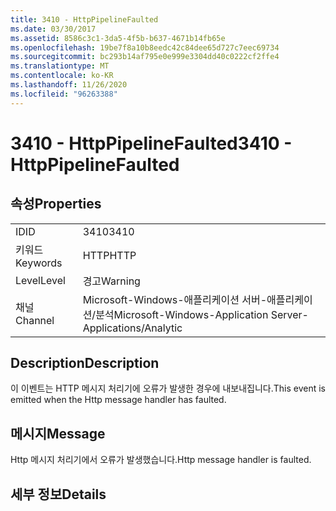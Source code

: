 ```yaml
---
title: 3410 - HttpPipelineFaulted
ms.date: 03/30/2017
ms.assetid: 8586c3c1-3da5-4f5b-b637-4671b14fb65e
ms.openlocfilehash: 19be7f8a10b8eedc42c84dee65d727c7eec69734
ms.sourcegitcommit: bc293b14af795e0e999e3304dd40c0222cf2ffe4
ms.translationtype: MT
ms.contentlocale: ko-KR
ms.lasthandoff: 11/26/2020
ms.locfileid: "96263388"
---
```

# <a name="3410---httppipelinefaulted"></a><span data-ttu-id="19b0e-102">3410 - HttpPipelineFaulted</span><span class="sxs-lookup"><span data-stu-id="19b0e-102">3410 - HttpPipelineFaulted</span></span>

## <a name="properties"></a><span data-ttu-id="19b0e-103">속성</span><span class="sxs-lookup"><span data-stu-id="19b0e-103">Properties</span></span>  
  
|||  
|-|-|  
|<span data-ttu-id="19b0e-104">ID</span><span class="sxs-lookup"><span data-stu-id="19b0e-104">ID</span></span>|<span data-ttu-id="19b0e-105">3410</span><span class="sxs-lookup"><span data-stu-id="19b0e-105">3410</span></span>|  
|<span data-ttu-id="19b0e-106">키워드</span><span class="sxs-lookup"><span data-stu-id="19b0e-106">Keywords</span></span>|<span data-ttu-id="19b0e-107">HTTP</span><span class="sxs-lookup"><span data-stu-id="19b0e-107">HTTP</span></span>|  
|<span data-ttu-id="19b0e-108">Level</span><span class="sxs-lookup"><span data-stu-id="19b0e-108">Level</span></span>|<span data-ttu-id="19b0e-109">경고</span><span class="sxs-lookup"><span data-stu-id="19b0e-109">Warning</span></span>|  
|<span data-ttu-id="19b0e-110">채널</span><span class="sxs-lookup"><span data-stu-id="19b0e-110">Channel</span></span>|<span data-ttu-id="19b0e-111">Microsoft-Windows-애플리케이션 서버-애플리케이션/분석</span><span class="sxs-lookup"><span data-stu-id="19b0e-111">Microsoft-Windows-Application Server-Applications/Analytic</span></span>|  
  
## <a name="description"></a><span data-ttu-id="19b0e-112">Description</span><span class="sxs-lookup"><span data-stu-id="19b0e-112">Description</span></span>  

 <span data-ttu-id="19b0e-113">이 이벤트는 HTTP 메시지 처리기에 오류가 발생한 경우에 내보내집니다.</span><span class="sxs-lookup"><span data-stu-id="19b0e-113">This event is emitted when the Http message handler has faulted.</span></span>  
  
## <a name="message"></a><span data-ttu-id="19b0e-114">메시지</span><span class="sxs-lookup"><span data-stu-id="19b0e-114">Message</span></span>  

 <span data-ttu-id="19b0e-115">Http 메시지 처리기에서 오류가 발생했습니다.</span><span class="sxs-lookup"><span data-stu-id="19b0e-115">Http message handler is faulted.</span></span>  
  
## <a name="details"></a><span data-ttu-id="19b0e-116">세부 정보</span><span class="sxs-lookup"><span data-stu-id="19b0e-116">Details</span></span>
